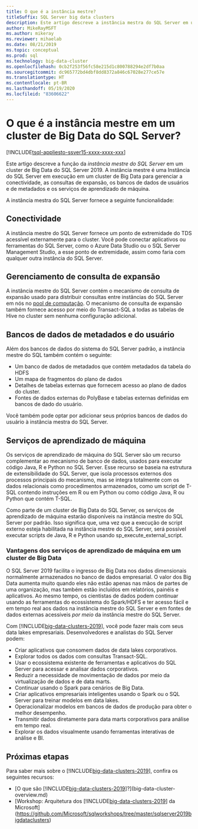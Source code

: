 ```yaml
---
title: O que é a instância mestre?
titleSuffix: SQL Server big data clusters
description: Este artigo descreve a instância mestra do SQL Server em um cluster de Big Data do SQL Server 2019.
author: MikeRayMSFT
ms.author: mikeray
ms.reviewer: mihaelab
ms.date: 08/21/2019
ms.topic: conceptual
ms.prod: sql
ms.technology: big-data-cluster
ms.openlocfilehash: 0cb2f253f56fc58e215d1c800788294e2df7b0aa
ms.sourcegitcommit: dc965772bd4dbf8dd8372a846c67028e277ce57e
ms.translationtype: HT
ms.contentlocale: pt-BR
ms.lasthandoff: 05/19/2020
ms.locfileid: "83606622"
---
```

# <a name="what-is-the-master-instance-in-a-sql-server-big-data-cluster"></a>O que é a instância mestre em um cluster de Big Data do SQL Server?

[!INCLUDE[tsql-appliesto-ssver15-xxxx-xxxx-xxx](../includes/tsql-appliesto-ssver15-xxxx-xxxx-xxx.md)]

Este artigo descreve a função da *instância mestre do SQL Server* em um cluster de Big Data do SQL Server 2019. A instância mestre é uma Instância do SQL Server em execução em um cluster de Big Data para gerenciar a conectividade, as consultas de expansão, os bancos de dados de usuários e de metadados e os serviços de aprendizado de máquina.

A instância mestra do SQL Server fornece a seguinte funcionalidade:

## <a name="connectivity"></a>Conectividade

A instância mestre do SQL Server fornece um ponto de extremidade do TDS acessível externamente para o cluster. Você pode conectar aplicativos ou ferramentas do SQL Server, como o Azure Data Studio ou o SQL Server Management Studio, a esse ponto de extremidade, assim como faria com qualquer outra instância do SQL Server.

## <a name="scale-out-query-management"></a>Gerenciamento de consulta de expansão

A instância mestre do SQL Server contém o mecanismo de consulta de expansão usado para distribuir consultas entre instâncias do SQL Server em nós no [pool de computação](concept-compute-pool.md). O mecanismo de consulta de expansão também fornece acesso por meio do Transact-SQL a todas as tabelas de Hive no cluster sem nenhuma configuração adicional.

## <a name="metadata-and-user-databases"></a>Bancos de dados de metadados e do usuário

Além dos bancos de dados do sistema do SQL Server padrão, a instância mestre do SQL também contém o seguinte:

- Um banco de dados de metadados que contém metadados da tabela do HDFS
- Um mapa de fragmentos do plano de dados
- Detalhes de tabelas externas que fornecem acesso ao plano de dados do cluster.
- Fontes de dados externas do PolyBase e tabelas externas definidas em bancos de dado do usuário.

Você também pode optar por adicionar seus próprios bancos de dados do usuário à instância mestra do SQL Server.

## <a name="machine-learning-services"></a>Serviços de aprendizado de máquina

Os serviços de aprendizado de máquina do SQL Server são um recurso complementar ao mecanismo de banco de dados, usados para executar código Java, R e Python no SQL Server. Esse recurso se baseia na estrutura de extensibilidade do SQL Server, que isola processos externos dos processos principais do mecanismo, mas se integra totalmente com os dados relacionais como procedimentos armazenados, como um script de T-SQL contendo instruções em R ou em Python ou como código Java, R ou Python que contém T-SQL.

Como parte de um cluster de Big Data do SQL Server, os serviços de aprendizado de máquina estarão disponíveis na instância mestre do SQL Server por padrão. Isso significa que, uma vez que a execução de script externo esteja habilitada na instância mestre do SQL Server, será possível executar scripts de Java, R e Python usando sp_execute_external_script.

### <a name="advantages-of-machine-learning-services-in-a-big-data-cluster"></a>Vantagens dos serviços de aprendizado de máquina em um cluster de Big Data

O SQL Server 2019 facilita o ingresso de Big Data nos dados dimensionais normalmente armazenados no banco de dados empresarial. O valor dos Big Data aumenta muito quando eles não estão apenas nas mãos de partes de uma organização, mas também estão incluídos em relatórios, painéis e aplicativos. Ao mesmo tempo, os cientistas de dados podem continuar usando as ferramentas do ecossistema do Spark/HDFS e ter acesso fácil e em tempo real aos dados na instância mestre do SQL Server e em fontes de dados externas acessíveis _por meio_ da instância mestre do SQL Server.

Com [!INCLUDE[big-data-clusters-2019](../includes/ssbigdataclusters-ver15.md)], você pode fazer mais com seus data lakes empresariais. Desenvolvedores e analistas do SQL Server podem:

* Criar aplicativos que consomem dados de data lakes corporativos.
* Explorar todos os dados com consultas Transact-SQL.
* Usar o ecossistema existente de ferramentas e aplicativos do SQL Server para acessar e analisar dados corporativos.
* Reduzir a necessidade de movimentação de dados por meio da virtualização de dados e de data marts.
* Continuar usando o Spark para cenários de Big Data.
* Criar aplicativos empresariais inteligentes usando o Spark ou o SQL Server para treinar modelos em data lakes.
* Operacionalizar modelos em bancos de dados de produção para obter o melhor desempenho.
* Transmitir dados diretamente para data marts corporativos para análise em tempo real.
* Explorar os dados visualmente usando ferramentas interativas de análise e BI.

## <a name="next-steps"></a>Próximas etapas

Para saber mais sobre o [!INCLUDE[big-data-clusters-2019](../includes/ssbigdataclusters-ss-nover.md)], confira os seguintes recursos:

- [O que são [!INCLUDE[big-data-clusters-2019](../includes/ssbigdataclusters-ver15.md)]?](big-data-cluster-overview.md)
- [Workshop: Arquitetura dos [!INCLUDE[big-data-clusters-2019](../includes/ssbigdataclusters-ss-nover.md)] da Microsoft](https://github.com/Microsoft/sqlworkshops/tree/master/sqlserver2019bigdataclusters)
